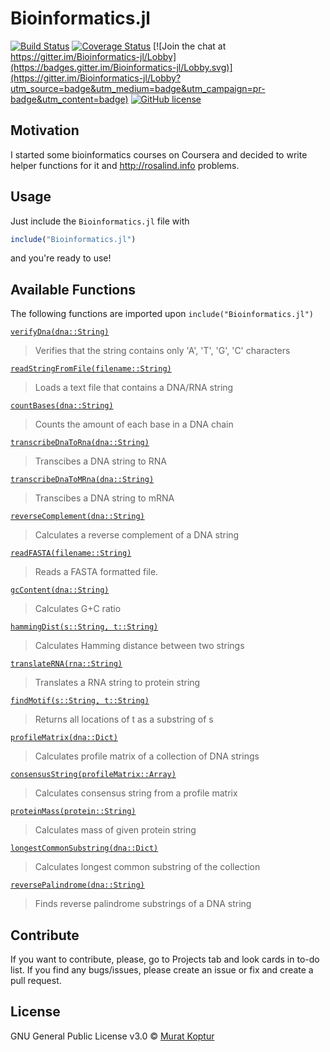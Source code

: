 # Bioinformatics.jl

[![Build Status](https://travis-ci.org/mrtkp9993/Bioinformatics.jl.svg?branch=master)](https://travis-ci.org/mrtkp9993/Bioinformatics.jl)
[![Coverage Status](https://coveralls.io/repos/github/mrtkp9993/Bioinformatics.jl/badge.svg?branch=master)](https://coveralls.io/github/mrtkp9993/Bioinformatics.jl?branch=master) [![Join the chat at https://gitter.im/Bioinformatics-jl/Lobby](https://badges.gitter.im/Bioinformatics-jl/Lobby.svg)](https://gitter.im/Bioinformatics-jl/Lobby?utm_source=badge&utm_medium=badge&utm_campaign=pr-badge&utm_content=badge)
[![GitHub license](https://img.shields.io/github/license/mrtkp9993/Bioinformatics.jl.svg)](https://github.com/mrtkp9993/Bioinformatics.jl/blob/master/LICENSE)

## Motivation

I started some bioinformatics courses on Coursera and decided to write helper functions for it and http://rosalind.info problems.

## Usage

Just include the ```Bioinformatics.jl``` file with
```julia
include("Bioinformatics.jl")
```
and you're ready to use!

## Available Functions

The following functions are imported upon `include("Bioinformatics.jl")`

[`verifyDna(dna::String)`](https://github.com/mrtkp9993/Bioinformatics.jl/blob/master/src/Bioinformatics.jl#L62)
>Verifies that the string contains only 'A', 'T', 'G', 'C' characters

[`readStringFromFile(filename::String)`](https://github.com/mrtkp9993/Bioinformatics.jl/blob/master/src/Bioinformatics.jl#L75)
> Loads a text file that contains a DNA/RNA string

[`countBases(dna::String)`](https://github.com/mrtkp9993/Bioinformatics.jl/blob/master/src/Bioinformatics.jl#L87)
> Counts the amount of each base in a DNA chain

[`transcribeDnaToRna(dna::String)`](https://github.com/mrtkp9993/Bioinformatics.jl/blob/master/src/Bioinformatics.jl#L113)
> Transcibes a DNA string to RNA

[`transcribeDnaToMRna(dna::String)`](https://github.com/mrtkp9993/Bioinformatics.jl/blob/master/src/Bioinformatics.jl#L130)
> Transcibes a DNA string to mRNA

[`reverseComplement(dna::String)`](https://github.com/mrtkp9993/Bioinformatics.jl/blob/master/src/Bioinformatics.jl#L144)
> Calculates a reverse complement of a DNA string

[`readFASTA(filename::String)`](https://github.com/mrtkp9993/Bioinformatics.jl/blob/master/src/Bioinformatics.jl#L155)
> Reads a FASTA formatted file.

[`gcContent(dna::String)`](https://github.com/mrtkp9993/Bioinformatics.jl/blob/master/src/Bioinformatics.jl#L188)
> Calculates G+C ratio

[`hammingDist(s::String, t::String)`](https://github.com/mrtkp9993/Bioinformatics.jl/blob/master/src/Bioinformatics.jl#L217)
> Calculates Hamming distance between two strings

[`translateRNA(rna::String)`](https://github.com/mrtkp9993/Bioinformatics.jl/blob/master/src/Bioinformatics.jl#L233)
> Translates a RNA string to protein string

[`findMotif(s::String, t::String)`](https://github.com/mrtkp9993/Bioinformatics.jl/blob/master/src/Bioinformatics.jl#L251)
> Returns all locations of t as a substring of s

[`profileMatrix(dna::Dict)`](https://github.com/mrtkp9993/Bioinformatics.jl/blob/master/src/Bioinformatics.jl#L266)
> Calculates profile matrix of a collection of DNA strings

[`consensusString(profileMatrix::Array)`](https://github.com/mrtkp9993/Bioinformatics.jl/blob/master/src/Bioinformatics.jl#L291)
> Calculates consensus string from a profile matrix

[`proteinMass(protein::String)`](https://github.com/mrtkp9993/Bioinformatics.jl/blob/master/src/Bioinformatics.jl#L316)
> Calculates mass of given protein string

[`longestCommonSubstring(dna::Dict)`](https://github.com/mrtkp9993/Bioinformatics.jl/blob/master/src/Bioinformatics.jl#L329)
> Calculates longest common substring of the collection

[`reversePalindrome(dna::String)`](https://github.com/mrtkp9993/Bioinformatics.jl/blob/master/src/Bioinformatics.jl#L361)
> Finds reverse palindrome substrings of a DNA string

## Contribute

If you want to contribute, please, go to Projects tab and look cards in to-do list. 
If you find any bugs/issues, please create an issue or fix and create a pull request.

## License

GNU General Public License v3.0 © [Murat Koptur](https://github.com/mrtkp9993)
